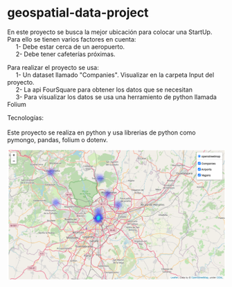 # geospatial-data-project

En este proyecto se busca la mejor ubicación para colocar una StartUp.<br>
Para ello se tienen varios factores en cuenta:<br>
	&nbsp;&nbsp;&nbsp;&nbsp;&nbsp;1- Debe estar cerca de un aeropuerto.<br>
	&nbsp;&nbsp;&nbsp;&nbsp;&nbsp;2- Debe tener cafeterías próximas.<br>

Para realizar el proyecto se usa:<br>
	&nbsp;&nbsp;&nbsp;&nbsp;&nbsp;1- Un dataset llamado "Companies". Visualizar en la carpeta Input del proyecto.<br>
	&nbsp;&nbsp;&nbsp;&nbsp;&nbsp;2- La api FourSquare para obtener los datos que se necesitan<br>
	&nbsp;&nbsp;&nbsp;&nbsp;&nbsp;3- Para visualizar los datos se usa una herramiento de python llamada Folium<br>
	
Tecnologías:<br>	
Este proyecto se realiza en python y usa librerias de python como pymongo, pandas, folium o dotenv.
	
  <img width="1000" height="300" src="https://github.com/rafadedubra/geospatial-data-project/blob/main/output/map_project.PNG">
